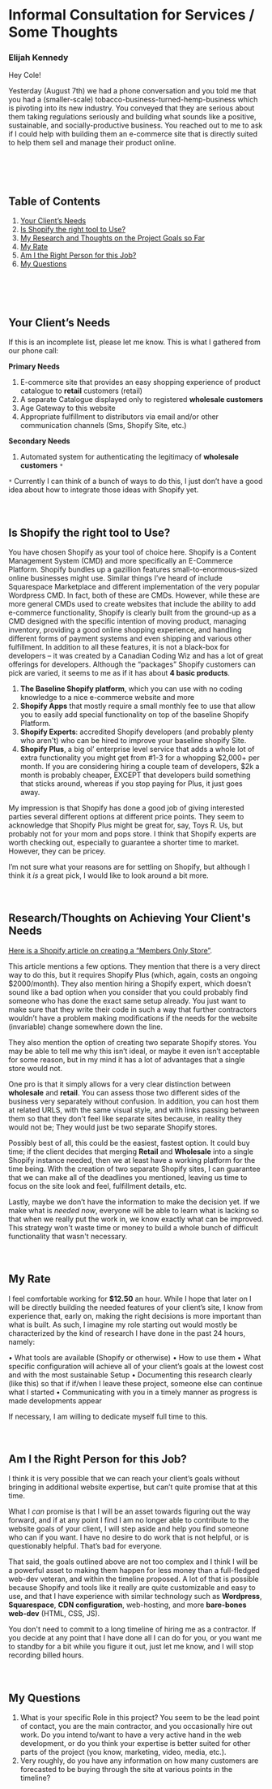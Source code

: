 # Informal Consultation for Services / Some Thoughts
### Elijah Kennedy

Hey Cole!

Yesterday (August 7th) we had a phone conversation and you told me that you had a (smaller-scale) tobacco-business-turned-hemp-business which is pivoting into its new industry. You conveyed that they are serious about them taking regulations seriously and building what sounds like a positive, sustainable, and socially-productive business. You reached out to me to ask if I could help with building them an e-commerce site that is directly suited to help them sell and manage their product online.

</br>
</br>
</br>

## Table of Contents
  1. [Your Client’s Needs](#your-client-s-needs)
  2. [Is Shopify the right tool to Use?](#is-shopify-the-right-tool-to-use-)
  3. [My Research and Thoughts on the Project Goals so Far](#my-research-and-thoughts-on-the-project-goals-so-far)
  4. [My Rate](#my-rate)
  5. [Am I the Right Person for this Job?](#am-i-the-right-person-for-this-job-)
  6. [My Questions](#my-questions)
</br>
</br>
</br>


## Your Client’s Needs
If this is an incomplete list, please let me know. This is what I gathered from our phone call:

**Primary Needs**
1. E-commerce site that provides an easy shopping experience of product catalogue to **retail** customers (retail)
1. A separate Catalogue displayed only to registered **wholesale customers**
1. Age Gateway to this website
1. Appropriate fulfillment to distributors via email and/or other communication channels (Sms, Shopify Site, etc.)

**Secondary Needs**

1. Automated system for authenticating the legitimacy of **wholesale customers** `*`

`*` Currently I can think of a bunch of ways to do this, I just don’t have a good idea about how to integrate those ideas with Shopify yet.
</br>
</br>
</br>

## Is Shopify the right tool to Use?
You have chosen Shopify as your tool of choice here. Shopify is a Content Management System (CMD) and more specifically an E-Commerce Platform. Shopify bundles up a gazillion features small-to-enormous-sized online businesses might use. Similar things I’ve heard of include Squarespace Marketplace and different implementation of the very popular Wordpress CMD. In fact, both of these are CMDs. However, while these are more general CMDs used to create websites that include the ability to add e-commerce functionality, Shopify is clearly built from the ground-up as a CMD designed with the specific intention of moving product, managing inventory, providing a good online shopping experience, and handling different forms of payment systems and even shipping and various other fulfillment. In addition to all these features, it is not a black-box for developers – it was created by a Canadian Coding Wiz and has a lot of great offerings for developers. Although the “packages” Shopify customers can pick are varied, it seems to me as if it has about **4 basic products**.
</br>

1.	**The Baseline Shopify platform**, which you can use with no coding knowledge to a nice e-commerce website and more
2.	**Shopify Apps** that mostly require a small monthly fee to use that allow you to easily add special functionality on top of the baseline Shopify Platform.
3.	**Shopify Experts**: accredited Shopify developers (and probably plenty who aren't) who can be hired to improve your baseline shopify Site.
4.	**Shopify Plus**, a big ol’ enterprise level service that adds a whole lot of extra functionality you might get from #1-3 for a whopping $2,000+ per month. If you are considering hiring a couple team of developers, $2k a month is probably cheaper, EXCEPT that developers build something that sticks around, whereas if you stop paying for Plus, it just goes away.

My impression is that Shopify has done a good job of giving interested parties several different options at different price points. They seem to acknowledge that Shopify Plus might be great for, say, Toys R. Us, but probably not for your mom and pops store. I think that Shopify experts are worth checking out, especially to guarantee a shorter time to market. However, they can be pricey.

I’m not sure what your reasons are for settling on Shopify, but although I think it *is* a great pick, I would like to look around a bit more.
</br>
</br>
</br>


## Research/Thoughts on Achieving Your Client's Needs

[Here is a Shopify article on creating a “Members Only Store”](https://community.shopify.com/c/Shopify-Design/Site-access-Create-a-members-only-store/td-p/613500).

This article mentions a few options. They mention that there is a very direct way to do this, but it requires Shopify Plus (which, again, costs an ongoing $2000/month). They also mention hiring a Shopify expert, which doesn’t sound like a bad option when you consider that you could probably find someone who has done the exact same setup already. You just want to make sure that they write their code in such a way that further contractors wouldn’t have a problem making modifications if the needs for the website (invariable) change somewhere down the line.

They also mention the option of creating two separate Shopify stores. You may be able to tell me why this isn’t ideal, or maybe it even isn’t acceptable for some reason, but in my mind it has a lot of advantages that a single store would not.

One pro is that it simply allows for a very clear distinction between **wholesale** and **retail**. You can assess those two different sides of the business very separately without confusion. In addition, you can host them at related URLS, with the same visual style, and with links passing between them so that they don't feel like separate sites because, in reality they would not be; They would just be two separate Shopify stores.

Possibly best of all, this could be the easiest, fastest option. It could buy time; if the client decides that merging **Retail** and **Wholesale** into a single Shopify instance needed, then we at least have a working platform for the time being. With the creation of two separate Shopify sites, I can guarantee that we can make all of the deadlines you mentioned, leaving us time to focus on the site look and feel, fulfillment details, etc.

Lastly, maybe we don’t have the information to make the decision yet. If we make what is *needed now*, everyone will be able to learn what is lacking so that when we really put the work in, we know exactly what can be improved. This strategy won't waste time or money to build a whole bunch of difficult functionality that wasn't necessary.
</br>
</br>
</br>


## My Rate

I feel comfortable working for **$12.50** an hour. While I hope that later on I will be directly building the needed features of your client’s site, I know from experience that, early on, making the right decisions is more important than what is built. As such, I imagine my role starting out would mostly be characterized by the kind of research I have done in the past 24 hours, namely:

•	What tools are available (Shopify or otherwise)
•	How to use them
•	What specific configuration will achieve all of your client’s goals at the lowest cost and with the most sustainable Setup
•	Documenting this research clearly (like this) so that if if/when I leave these project, someone else can continue what I started
•	Communicating with you in a timely manner as progress is made developments appear

If necessary, I am willing to dedicate myself full time to this.
</br>
</br>
</br>

## Am I the Right Person for this Job?

I think it is very possible that we can reach your client’s goals without bringing in additional website expertise, but can’t quite promise that at this time.

What I *can* promise is that I will be an asset towards figuring out the way forward, and if at any point I find I am no longer able to contribute to the website goals of your client, I will step aside and help you find someone who can if you want. I have no desire to do work that is not helpful, or is questionably helpful. That’s bad for everyone.

That said, the goals outlined above are not too complex and I think I will be a powerful asset to making them happen for less money than a full-fledged web-dev veteran, and within the timeline proposed. A lot of that is possible because Shopify and tools like it really are quite customizable and easy to use, and that I have experience with similar technology such as **Wordpress**, **Squarespace**, **CDN configuration**, web-hosting, and more **bare-bones web-dev** (HTML, CSS, JS).

You don't need to commit to a long timeline of hiring me as a contractor. If you decide at any point that I have done all I can do for you, or you want me to standby for a bit while you figure it out, just let me know, and I will stop recording billed hours.
</br>
</br>
</br>

## My Questions
1.	What is your specific Role in this project? You seem to be the lead point of contact, you are the main contractor, and you occasionally hire out work. Do you intend to/want to have a very active hand in the web development, or do you think your expertise is better suited for other parts of the project (you know, marketing, video, media, etc.).
2.	Very roughly, do you have any information on how many customers are forecasted to be buying through the site at various points in the timeline?
</br>
</br>
</br>
